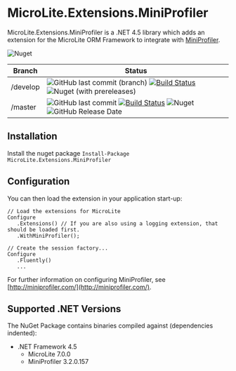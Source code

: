# MicroLite.Extensions.MiniProfiler

MicroLite.Extensions.MiniProfiler is a .NET 4.5 library which adds an extension for the MicroLite ORM Framework to integrate with [MiniProfiler](http://miniprofiler.com/).

![Nuget](https://img.shields.io/nuget/dt/MicroLite.Extensions.MiniProfiler)

|Branch|Status|
|------|------|
|/develop|![GitHub last commit (branch)](https://img.shields.io/github/last-commit/MicroLite-ORM/MicroLite.Extensions.MiniProfiler/develop) [![Build Status](https://dev.azure.com/trevorpilley/MicroLite-ORM/_apis/build/status/MicroLite-ORM.MicroLite.Extensions.MiniProfiler?branchName=develop)](https://dev.azure.com/trevorpilley/MicroLite-ORM/_build/latest?definitionId=31&branchName=develop) ![Nuget (with prereleases)](https://img.shields.io/nuget/vpre/MicroLite.Extensions.MiniProfiler)|
|/master|![GitHub last commit](https://img.shields.io/github/last-commit/MicroLite-ORM/MicroLite.Extensions.MiniProfiler/master) [![Build Status](https://dev.azure.com/trevorpilley/MicroLite-ORM/_apis/build/status/MicroLite-ORM.MicroLite.Extensions.MiniProfiler?branchName=master)](https://dev.azure.com/trevorpilley/MicroLite-ORM/_build/latest?definitionId=31&branchName=master) ![Nuget](https://img.shields.io/nuget/v/MicroLite.Extensions.MiniProfiler) ![GitHub Release Date](https://img.shields.io/github/release-date/MicroLite-ORM/MicroLite.Extensions.MiniProfiler)|

## Installation

Install the nuget package `Install-Package MicroLite.Extensions.MiniProfiler`

## Configuration

You can then load the extension in your application start-up:

    // Load the extensions for MicroLite
    Configure
       .Extensions() // If you are also using a logging extension, that should be loaded first.
       .WithMiniProfiler();

    // Create the session factory...
    Configure
       .Fluently()
       ...

For further information on configuring MiniProfiler, see [http://miniprofiler.com/](http://miniprofiler.com/).

## Supported .NET Versions

The NuGet Package contains binaries compiled against (dependencies indented):

* .NET Framework 4.5
  * MicroLite 7.0.0
  * MiniProfiler 3.2.0.157

